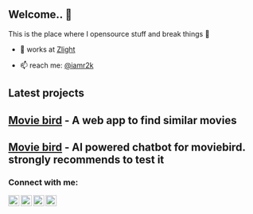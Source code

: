 ## Welcome..  👋
This is the place where I opensource stuff and break things :rofl:

- 🔭 works at [Zlight](https://www.zlight.in)

- 📫 reach me: [@iamr2k](https://twitter.com/iamrahulr2k)



## Latest projects

## [Movie bird](https://moviebird.herokuapp.com) - A web app to find similar movies

## [Movie bird](https://www.messenger.com/t/themoviebird) - AI powered chatbot for moviebird. strongly recommends to test it



### Connect with me:

[<img align="left" alt="iamr2k | Twitter" width="22px" src="https://cdn.jsdelivr.net/npm/simple-icons@v3/icons/twitter.svg" />][twitter]
[<img align="left" alt="iamr2k | LinkedIn" width="22px" src="https://cdn.jsdelivr.net/npm/simple-icons@v3/icons/linkedin.svg" />][linkedin]
[<img align="left" alt="iamr2k | Instagram" width="22px" src="https://cdn.jsdelivr.net/npm/simple-icons@v3/icons/instagram.svg" />][instagram]
[<img align="left" alt="iamr2k | Blog" width="22px" src="https://cdn.jsdelivr.net/npm/simple-icons@3.4.0/icons/blogger.svg" />][blog]
<br />

[twitter]: https://twitter.com/iamrahul2k
[instagram]: https://instagram.com/i.m_r2k
[linkedin]: https://linkedin.com/in/rahulr2k
[blog]: https://www.thisisrahul.ml
